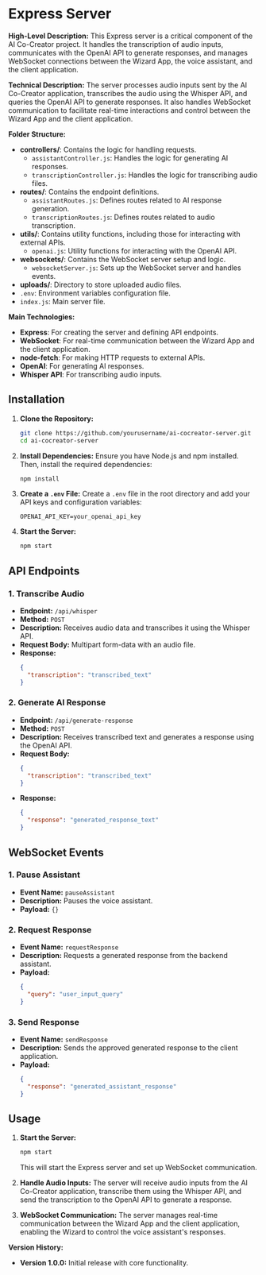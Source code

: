 # Express Server

**High-Level Description:**
This Express server is a critical component of the AI Co-Creator project. It handles the transcription of audio inputs, communicates with the OpenAI API to generate responses, and manages WebSocket connections between the Wizard App, the voice assistant, and the client application.

**Technical Description:**
The server processes audio inputs sent by the AI Co-Creator application, transcribes the audio using the Whisper API, and queries the OpenAI API to generate responses. It also handles WebSocket communication to facilitate real-time interactions and control between the Wizard App and the client application.

**Folder Structure:**
- **controllers/**: Contains the logic for handling requests.
  - `assistantController.js`: Handles the logic for generating AI responses.
  - `transcriptionController.js`: Handles the logic for transcribing audio files.
- **routes/**: Contains the endpoint definitions.
  - `assistantRoutes.js`: Defines routes related to AI response generation.
  - `transcriptionRoutes.js`: Defines routes related to audio transcription.
- **utils/**: Contains utility functions, including those for interacting with external APIs.
  - `openai.js`: Utility functions for interacting with the OpenAI API.
- **websockets/**: Contains the WebSocket server setup and logic.
  - `websocketServer.js`: Sets up the WebSocket server and handles events.
- **uploads/**: Directory to store uploaded audio files.
- `.env`: Environment variables configuration file.
- `index.js`: Main server file.

**Main Technologies:**
- **Express**: For creating the server and defining API endpoints.
- **WebSocket**: For real-time communication between the Wizard App and the client application.
- **node-fetch**: For making HTTP requests to external APIs.
- **OpenAI**: For generating AI responses.
- **Whisper API**: For transcribing audio inputs.

## Installation

1. **Clone the Repository:**
   ```bash
   git clone https://github.com/yourusername/ai-cocreator-server.git
   cd ai-cocreator-server
   ```

2. **Install Dependencies:**
   Ensure you have Node.js and npm installed. Then, install the required dependencies:
   ```bash
   npm install
   ```

3. **Create a `.env` File:**
   Create a `.env` file in the root directory and add your API keys and configuration variables:
   ```
   OPENAI_API_KEY=your_openai_api_key
   ```

4. **Start the Server:**
   ```bash
   npm start
   ```

## API Endpoints

### 1. **Transcribe Audio**
- **Endpoint:** `/api/whisper`
- **Method:** `POST`
- **Description:** Receives audio data and transcribes it using the Whisper API.
- **Request Body:** Multipart form-data with an audio file.
- **Response:**
  ```json
  {
    "transcription": "transcribed_text"
  }
  ```

### 2. **Generate AI Response**
- **Endpoint:** `/api/generate-response`
- **Method:** `POST`
- **Description:** Receives transcribed text and generates a response using the OpenAI API.
- **Request Body:**
  ```json
  {
    "transcription": "transcribed_text"
  }
  ```
- **Response:**
  ```json
  {
    "response": "generated_response_text"
  }
  ```

## WebSocket Events

### 1. **Pause Assistant**
- **Event Name:** `pauseAssistant`
- **Description:** Pauses the voice assistant.
- **Payload:** `{}`

### 2. **Request Response**
- **Event Name:** `requestResponse`
- **Description:** Requests a generated response from the backend assistant.
- **Payload:** 
  ```json
  {
    "query": "user_input_query"
  }
  ```

### 3. **Send Response**
- **Event Name:** `sendResponse`
- **Description:** Sends the approved generated response to the client application.
- **Payload:** 
  ```json
  {
    "response": "generated_assistant_response"
  }
  ```

## Usage

1. **Start the Server:**
   ```bash
   npm start
   ```
   This will start the Express server and set up WebSocket communication.

2. **Handle Audio Inputs:**
   The server will receive audio inputs from the AI Co-Creator application, transcribe them using the Whisper API, and send the transcription to the OpenAI API to generate a response.

3. **WebSocket Communication:**
   The server manages real-time communication between the Wizard App and the client application, enabling the Wizard to control the voice assistant's responses.

**Version History:**
- **Version 1.0.0:** Initial release with core functionality.
